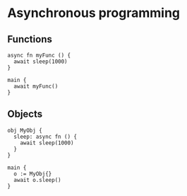 # Asynchronous programming

## Functions
```the
async fn myFunc () {
  await sleep(1000)
}

main {
  await myFunc()
}
```

## Objects
```the
obj MyObj {
  sleep: async fn () {
    await sleep(1000)
  }
}

main {
  o := MyObj{}
  await o.sleep()
}
```
